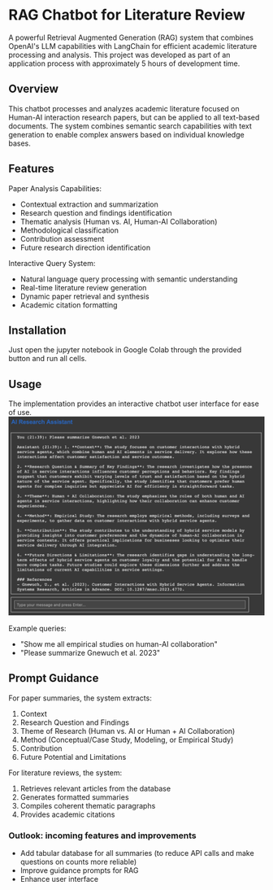 # RAG Chatbot for Literature Review
A powerful Retrieval Augmented Generation (RAG) system that combines OpenAI's LLM capabilities with LangChain for efficient academic literature processing and analysis. This project was developed as part of an application process with approximately 5 hours of development time.

## Overview
This chatbot processes and analyzes academic literature focused on Human-AI interaction research papers, but can be applied to all text-based documents. The system combines semantic search capabilities with text generation to enable complex answers based on individual knowledge bases.

## Features

Paper Analysis Capabilities:
- Contextual extraction and summarization
- Research question and findings identification 
- Thematic analysis (Human vs. AI, Human-AI Collaboration)
- Methodological classification
- Contribution assessment
- Future research direction identification


Interactive Query System:
- Natural language query processing with semantic understanding
- Real-time literature review generation
- Dynamic paper retrieval and synthesis
- Academic citation formatting

## Installation
Just open the jupyter notebook in Google Colab through the provided button and run all cells.

## Usage
The implementation provides an interactive chatbot user interface for ease of use.
![Chatbot Interface](https://raw.githubusercontent.com/trashpanda-ai/RAG-chatbot/main/example.png)

Example queries:
- "Show me all empirical studies on human-AI collaboration"
- "Please summarize Gnewuch et al. 2023"

## Prompt Guidance
For paper summaries, the system extracts:
1. Context
2. Research Question and Findings
3. Theme of Research (Human vs. AI or Human + AI Collaboration)
4. Method (Conceptual/Case Study, Modeling, or Empirical Study)
5. Contribution
6. Future Potential and Limitations

For literature reviews, the system:
1. Retrieves relevant articles from the database
2. Generates formatted summaries
3. Compiles coherent thematic paragraphs
4. Provides academic citations
   
### Outlook: incoming features and improvements
- Add tabular database for all summaries (to reduce API calls and make questions on counts more reliable)
- Improve guidance prompts for RAG 
- Enhance user interface
